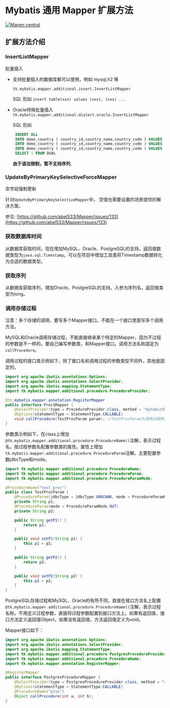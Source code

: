 # Mybatis 通用 Mapper 扩展方法

[![Maven central](https://maven-badges.herokuapp.com/maven-central/tk.mybatis/mapper-extra/badge.svg)](https://maven-badges.herokuapp.com/maven-central/tk.mybatis/mapper-extra)

## 扩展方法介绍

### InsertListMapper

批量插入

- 支持批量插入的数据库都可以使用，例如 mysql,h2 等

    `tk.mybatis.mapper.additional.insert.InsertListMapper`

    SQL 形如 `insert table(xxx) values (xxx), (xxx) ...`

- Oracle特殊批量插入
    `tk.mybatis.mapper.additional.dialect.oracle.InsertListMapper`

    SQL 形如 
    ```sql
     INSERT ALL
     INTO demo_country ( country_id,country_name,country_code ) VALUES ( ?,?,? )
     INTO demo_country ( country_id,country_name,country_code ) VALUES ( ?,?,? )
     INTO demo_country ( country_id,country_name,country_code ) VALUES ( ?,?,? )
     SELECT 1 FROM DUAL
    ```

    **由于语法限制，暂不支持序列.**

### UpdateByPrimaryKeySelectiveForceMapper

空字段强制更新

针对`UpdateByPrimaryKeySelectiveMapper`中， 空值也需要设置的场景提供的解决方案。

参见: [https://github.com/abel533/Mapper/issues/133](https://github.com/abel533/Mapper/issues/133)

### 获取数据库时间

从数据库获取时间，现在增加MySQL、Oracle、PostgreSQL的支持。返回值数据类型为`java.sql.Timestamp`。可以在项目中增加工具类将Timestamp数据转化为合适的数据类型。

### 获取序列

从数据库获取序列，增加Oracle、PostgreSQL的支持。入参为序列名，返回值类型为long。

### 调用存储过程

注意：多个存储的调用，要写多个Mapper接口。不能在一个接口里面写多个调用方法。

MySQL和Oracle调用存储过程，不能直接继承某个特定的Mapper，因为不过程的参数是不一样的。要自己编写参数类，和Mapper接口。调用方法名称固定为`callProcedure`。

调用过程的接口类示例如下，除了接口名和调用过程的参数类型不同外，其他是固定的。

```java
import org.apache.ibatis.annotations.Options;
import org.apache.ibatis.annotations.SelectProvider;
import org.apache.ibatis.mapping.StatementType;
import tk.mybatis.mapper.additional.procedure.ProcedureProvider;

@tk.mybatis.mapper.annotation.RegisterMapper
public interface Proc1Mapper {
    @SelectProvider(type = ProcedureProvider.class, method = "dynamicSQL")
    @Options(statementType = StatementType.CALLABLE)
    void callProcedure(TestProcParam param); //TestProcParam为调用过程参数
}
```

参数类示例如下，在class上增加`@tk.mybatis.mapper.additional.procedure.ProcedureName()`注解，表示过程名。按过程参数名配置参数类的属性。属性上增加`tk.mybatis.mapper.additional.procedure.ProcedureParam`注解。主要配置参数jdbcType和mode。

```java
import tk.mybatis.mapper.additional.procedure.ProcedureName;
import tk.mybatis.mapper.additional.procedure.ProcedureParam;
import tk.mybatis.mapper.additional.procedure.ProcedureParamMode;

@ProcedureName("test_proc")
public class TestProcParam {
    @ProcedureParam(jdbcType = JdbcType.VARCHAR, mode = ProcedureParamMode.IN)
    private String p1;
    @ProcedureParam(mode = ProcedureParamMode.OUT)
    private String p2;

    public String getP1() {
        return p1;
    }

    public void setP1(String p1) {
        this.p1 = p1;
    }

    public String getP2() {
        return p2;
    }

    public void setP2(String p2) {
        this.p2 = p2;
    }
}
```

PostgreSQL存储过程和MySQL、Oracle的有所不同，直接在接口方法名上配置`@tk.mybatis.mapper.additional.procedure.ProcedureName()`注解，表示过程名称。不用定义过程参数，直接将过程参数配置到接口方法上。如果有返回值，接口方法定义返回值Object，如果没有返回值，方法返回值定义为void。

Mapper接口如下：
```java
import org.apache.ibatis.annotations.Options;
import org.apache.ibatis.annotations.SelectProvider;
import org.apache.ibatis.mapping.StatementType;
import tk.mybatis.mapper.additional.procedure.PostgresProcedureProvider;
import tk.mybatis.mapper.additional.procedure.ProcedureName;
import tk.mybatis.mapper.annotation.RegisterMapper;

@RegisterMapper
public interface PostgresProcedureMapper {
    @SelectProvider(type = PostgresProcedureProvider.class, method = "dynamicSQL")
    @Options(statementType = StatementType.CALLABLE)
    @ProcedureName("plus")
    Object callProcedure(int a, int b);
}
```
